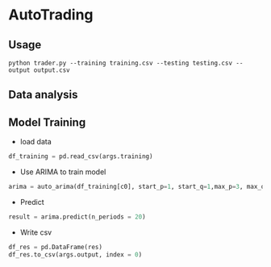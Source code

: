 # AutoTrading
## Usage
`python trader.py --training training.csv --testing testing.csv --output output.csv`
## Data analysis

## Model Training
* load data
```python
df_training = pd.read_csv(args.training)
```
* Use ARIMA to train model
```python
arima = auto_arima(df_training[c0], start_p=1, start_q=1,max_p=3, max_q=3, m=12,start_P=0, seasonal=True, d=1, D=1, trace=True, error_action='ignore',suppress_warnings=True)
```
* Predict
```python
result = arima.predict(n_periods = 20)
```
* Write csv
```python
df_res = pd.DataFrame(res)
df_res.to_csv(args.output, index = 0)
```




